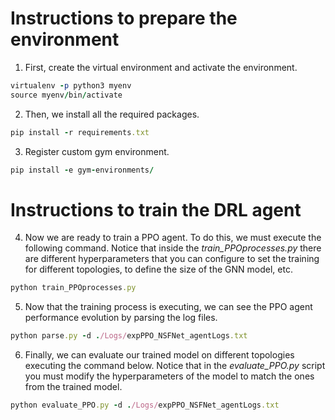 # Instructions to prepare the environment

1. First, create the virtual environment and activate the environment.
```ruby
virtualenv -p python3 myenv
source myenv/bin/activate
```

2. Then, we install all the required packages.
```ruby
pip install -r requirements.txt
```

3. Register custom gym environment.
```ruby
pip install -e gym-environments/
```

# Instructions to train the DRL agent

4. Now we are ready to train a PPO agent. To do this, we must execute the following command. Notice that inside the *train_PPOprocesses.py* there are different hyperparameters that you can configure to set the training for different topologies, to define the size of the GNN model, etc.
```ruby
python train_PPOprocesses.py
```

5. Now that the training process is executing, we can see the PPO agent performance evolution by parsing the log files.
```ruby
python parse.py -d ./Logs/expPPO_NSFNet_agentLogs.txt
```

6. Finally, we can evaluate our trained model on different topologies executing the command below. Notice that in the *evaluate_PPO.py* script you must modify the hyperparameters of the model to match the ones from the trained model.
```ruby
python evaluate_PPO.py -d ./Logs/expPPO_NSFNet_agentLogs.txt
```